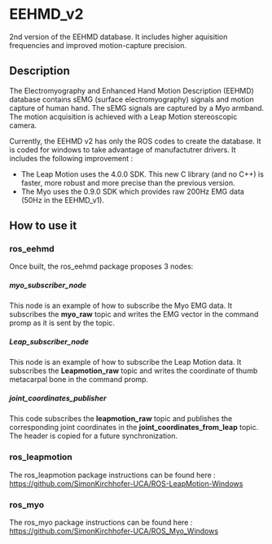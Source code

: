 # EEHMD_v2
2nd version of the EEHMD database. It includes higher aquisition frequencies and improved motion-capture precision.

## Description

The Electromyography and Enhanced Hand Motion Description (EEHMD) database contains sEMG (surface electromyography) signals and motion capture of human hand. The sEMG signals are captured by a Myo armband. The motion acquisition is achieved with a Leap Motion stereoscopic camera. 

Currently, the EEHMD v2 has only the ROS codes to create the database. It is coded for windows to take advantage of manufactutrer drivers. It includes the following improvement :

- The Leap Motion uses the 4.0.0 SDK. This new C library (and no C++) is faster, more robust and more precise than the previous version.
- The Myo uses the 0.9.0 SDK which provides raw 200Hz EMG data (50Hz in the EEHMD_v1).

## How to use it

### ros_eehmd

Once built, the ros_eehmd package proposes 3 nodes:

##### myo_subscriber_node
This node is an example of how to subscribe the Myo EMG data. It subscribes the **myo_raw** topic and writes the EMG vector in the command promp as it is sent by the topic.

##### Leap_subscriber_node
This node is an example of how to subscribe the Leap Motion data. It subscribes the **Leapmotion_raw** topic and writes the coordinate of thumb metacarpal bone in the command promp.

##### joint_coordinates_publisher
This code subscribes the **leapmotion_raw** topic and publishes the corresponding joint coordinates in the **joint_coordinates_from_leap** topic. The header is copied for a future synchronization.

### ros_leapmotion

The ros_leapmotion package instructions can be found here : https://github.com/SimonKirchhofer-UCA/ROS-LeapMotion-Windows

### ros_myo

The ros_myo package instructions can be found here : https://github.com/SimonKirchhofer-UCA/ROS_Myo_Windows

